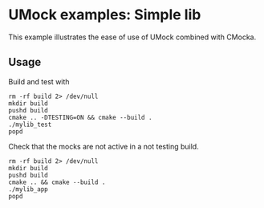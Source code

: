 # UMock examples: Simple lib

This example illustrates the ease of use of UMock combined with CMocka.

## Usage
Build and test with
```
rm -rf build 2> /dev/null
mkdir build
pushd build
cmake .. -DTESTING=ON && cmake --build .
./mylib_test
popd
```

Check that the mocks are not active in a not testing build.
```
rm -rf build 2> /dev/null
mkdir build
pushd build
cmake .. && cmake --build .
./mylib_app
popd
```